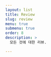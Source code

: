 ```yaml
---
layout: list
title: Review
slug: review
menu: true
submenu: true
order: 8
description: >
  모든 것에 대한 리뷰.

---
```

